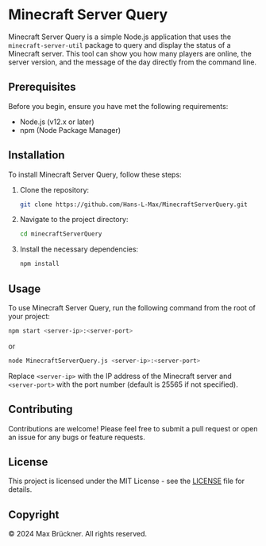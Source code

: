 # Minecraft Server Query

Minecraft Server Query is a simple Node.js application that uses the `minecraft-server-util` package to query and display the status of a Minecraft server. This tool can show you how many players are online, the server version, and the message of the day directly from the command line.

## Prerequisites

Before you begin, ensure you have met the following requirements:
- Node.js (v12.x or later)
- npm (Node Package Manager)

## Installation

To install Minecraft Server Query, follow these steps:

1. Clone the repository:
   ```bash
   git clone https://github.com/Hans-L-Max/MinecraftServerQuery.git
   ```
2. Navigate to the project directory:
   ```bash
   cd minecraftServerQuery
   ```
3. Install the necessary dependencies:
   ```bash
   npm install
   ```

## Usage

To use Minecraft Server Query, run the following command from the root of your project:

```bash
npm start <server-ip>:<server-port>
```
or

```bash
node MinecraftServerQuery.js <server-ip>:<server-port>
```

Replace `<server-ip>` with the IP address of the Minecraft server and `<server-port>` with the port number (default is 25565 if not specified).


## Contributing

Contributions are welcome! Please feel free to submit a pull request or open an issue for any bugs or feature requests.

## License

This project is licensed under the MIT License - see the [LICENSE](LICENSE) file for details.

## Copyright
© 2024 Max Brückner. All rights reserved.
